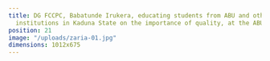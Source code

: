 ```yaml
---
title: DG FCCPC, Babatunde Irukera, educating students from ABU and other Tertiary
  institutions in Kaduna State on the importance of quality, at the ABU Campus.
position: 21
image: "/uploads/zaria-01.jpg"
dimensions: 1012x675
---
```



